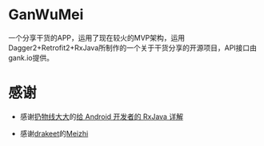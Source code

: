 # GanWuMei
一个分享干货的APP，运用了现在较火的MVP架构，运用Dagger2+Retrofit2+RxJava所制作的一个关于干货分享的开源项目，API接口由gank.io提供。

# 感谢
- 感谢[扔物线大大](https://github.com/rengwuxian)的[给 Android 开发者的 RxJava 详解](http://gank.io/post/560e15be2dca930e00da1083)

- 感谢[drakeet](https://drakeet.me/)的[Meizhi](https://github.com/drakeet/Meizhi)
